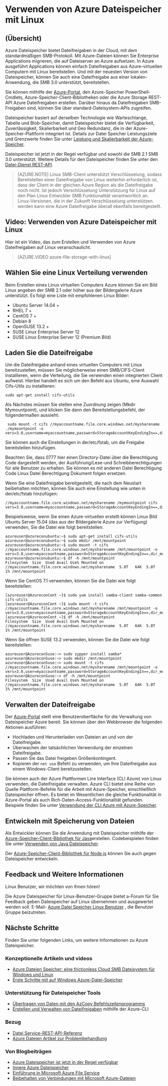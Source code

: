 <properties
    pageTitle="Verwenden von Azure-Dateien mit Linux | Microsoft Azure"
        description="Erstellen Sie eine Dateifreigabe Azure in der Cloud mit diesem schrittweises Lernprogramm aus. Verwalten der Inhalt Ihrer Datei freigeben, und stellen Sie eine Dateifreigabe aus einer Azure-virtuellen Computern (virtueller Computer) unter Linux oder eine lokale-Anwendung, die SMB 3.0 unterstützt."
        services="storage"
        documentationCenter="na"
        authors="mine-msft"
        manager="aungoo"
        editor="tysonn" />

<tags ms.service="storage"
      ms.workload="storage"
      ms.tgt_pltfrm="na"
      ms.devlang="na"
      ms.topic="article"
      ms.date="10/18/2016"
      ms.author="minet" />


# <a name="how-to-use-azure-file-storage-with-linux"></a>Verwenden von Azure Dateispeicher mit Linux

## <a name="overview"></a>(Übersicht)

Azure Dateispeicher bietet Dateifreigaben in der Cloud, mit dem standardmäßigen SMB-Protokoll. Mit Azure-Dateien können Sie Enterprise Applications migrieren, die auf Dateiserver an Azure aufsetzen. In Azure ausgeführt Applications können einfach Dateifreigaben aus Azure-virtuellen Computern mit Linux bereitstellen. Und mit der neuesten Version von Dateispeicher, können Sie auch eine Dateifreigabe aus einer lokalen-Anwendung, die SMB 3.0 unterstützt, bereitstellen.

Sie können mithilfe der [Azure-Portal](https://portal.azure.com), den Azure-Speicher PowerShell-Cmdlets, Azure-Speicher-Client-Bibliotheken oder die Azure Storage REST-API Azure Dateifreigaben erstellen. Darüber hinaus da Dateifreigaben SMB-Freigaben sind, können Sie über standard-Dateisystem-APIs zugreifen.

Dateispeicher basiert auf derselben Technologie wie Warteschlange, Tabelle und Blob-Speicher, damit Dateispeicher bietet die Verfügbarkeit, Zuverlässigkeit, Skalierbarkeit und Geo Redundanz, die in der Azure-Speicher-Plattform integriert ist. Details zur Datei Speicher Leistungsziele und Grenzwerte finden Sie unter [Leistung und Skalierbarkeit der Azure-Speicher](storage-scalability-targets.md).

Dateispeicher ist jetzt in der Regel verfügbar und sowohl die SMB 2.1 SMB 3.0 unterstützt. Weitere Details für den Dateispeicher finden Sie unter den [Datei-Dienst REST-API](https://msdn.microsoft.com/library/azure/dn167006.aspx).

>[AZURE.NOTE] Linux SMB-Client unterstützt Verschlüsselung, sodass Bereitstellen einer Dateifreigabe von Linux weiterhin erforderlich ist, dass der Client in der gleichen Azure Region als die Dateifreigabe noch nicht. Ist jedoch Verschlüsselung Unterstützung für Linux auf den Plan Linux Entwickler SMB Funktionalität verantwortlich an. Linux-Versionen, die in der Zukunft Verschlüsselung unterstützen werden kann eine Azure Dateifreigabe überall ebenfalls bereitgestellt.

## <a name="video-using-azure-file-storage-with-linux"></a>Video: Verwenden von Azure Dateispeicher mit Linux

Hier ist ein Video, das zum Erstellen und Verwenden von Azure Dateifreigaben auf Linux veranschaulicht.

> [AZURE.VIDEO azure-file-storage-with-linux]

## <a name="choose-a-linux-distribution-to-use"></a>Wählen Sie eine Linux Verteilung verwenden ##

Beim Erstellen eines Linux virtuellen Computers Azure können Sie ein Bild Linux angeben der SMB 2.1 oder höher aus der Bildergalerie Azure unterstützt. Es folgt eine Liste mit empfohlenen Linux Bilder:

- Ubuntu Server 14.04 +
- RHEL 7 +
- CentOS 7 +
- Debian 8
- OpenSUSE 13.2 +
- SUSE Linux Enterprise Server 12
- SUSE Linux Enterprise Server 12 (Premium Bild)

## <a name="mount-the-file-share"></a>Laden Sie die Dateifreigabe ##

Um die Dateifreigabe anhand eines virtuellen Computers mit Linux bereitzustellen, müssen Sie möglicherweise einen SMB/CIFS-Client installieren, wenn die Verteilung, die Sie verwenden einen integrierten Client aufweist. Hierbei handelt es sich um den Befehl aus Ubuntu, eine Auswahl Cifs-Utils zu installieren:

    sudo apt-get install cifs-utils

Als Nächstes müssen Sie stellen eine Zuordnung zeigen (Mkdir Mymountpoint), und klicken Sie dann den Bereitstellungsbefehl, der folgendermaßen aussieht:

     sudo mount -t cifs //myaccountname.file.core.windows.net/mysharename ./mymountpoint -o vers=3.0,username=myaccountname,password=StorageAccountKeyEndingIn==,dir_mode=0777,file_mode=0777

Sie können auch die Einstellungen in der/etc/fstab, um die Freigabe bereitstellen hinzufügen.

Beachten Sie, dass 0777 hier einen Directory-Datei über die Berechtigung Code dargestellt werden, der Ausführung/Lese-und Schreibberechtigungen für alle Benutzer zu erhalten. Sie können es mit anderen Datei Berechtigung Code Linux Datei Berechtigung Dokument folgen ersetzen.

Wenn Sie eine Dateifreigabe bereitgestellt, die nach dem Neustart beibehalten möchten, können Sie auch eine Einstellung wie unten in der/etc/fstab hinzufügen:

    //myaccountname.file.core.windows.net/mysharename /mymountpoint cifs vers=3.0,username=myaccountname,password=StorageAccountKeyEndingIn==,dir_mode=0777,file_mode=0777

Beispielsweise, wenn Sie einen Azure-virtuellen erstellt können Linux Bild Ubuntu Server 15.04 (das aus der Bildergalerie Azure zur Verfügung) verwenden, Sie die Datei wie folgt bereitstellen:

    azureuser@azureconubuntu:~$ sudo apt-get install cifs-utils
    azureuser@azureconubuntu:~$ sudo mkdir /mnt/mountpoint
    azureuser@azureconubuntu:~$ sudo mount -t cifs //myaccountname.file.core.windows.net/mysharename /mnt/mountpoint -o vers=3.0,user=myaccountname,password=StorageAccountKeyEndingIn==,dir_mode=0777,file_mode=0777
    azureuser@azureconubuntu:~$ df -h /mnt/mountpoint
    Filesystem  Size  Used Avail Use% Mounted on
    //myaccountname.file.core.windows.net/mysharename  5.0T   64K  5.0T   1% /mnt/mountpoint

Wenn Sie CentOS 7.1 verwenden, können Sie die Datei wie folgt bereitstellen:

    [azureuser@AzureconCent ~]$ sudo yum install samba-client samba-common cifs-utils
    [azureuser@AzureconCent ~]$ sudo mount -t cifs //myaccountname.file.core.windows.net/mysharename /mnt/mountpoint -o vers=3.0,user=myaccountname,password=StorageAccountKeyEndingIn==,dir_mode=0777,file_mode=0777
    [azureuser@AzureconCent ~]$ df -h /mnt/mountpoint
    Filesystem  Size  Used Avail Use% Mounted on
    //myaccountname.file.core.windows.net/mysharename  5.0T   64K  5.0T   1% /mnt/mountpoint

Wenn Sie öffnen SUSE 13.2 verwenden, können Sie die Datei wie folgt bereitstellen:

    azureuser@AzureconSuse:~> sudo zypper install samba*  
    azureuser@AzureconSuse:~> sudo mkdir /mnt/mountpoint
    azureuser@AzureconSuse:~> sudo mount -t cifs //myaccountname.file.core.windows.net/mysharename /mnt/mountpoint -o vers=3.0,user=myaccountname,password=StorageAccountKeyEndingIn==,dir_mode=0777,file_mode=0777
    azureuser@AzureconSuse:~> df -h /mnt/mountpoint
    Filesystem  Size  Used Avail Use% Mounted on
    //myaccountname.file.core.windows.net/mysharename  5.0T   64K  5.0T   1% /mnt/mountpoint

## <a name="manage-the-file-share"></a>Verwalten der Dateifreigabe ##

Der [Azure-Portal](https://portal.azure.com) stellt eine Benutzeroberfläche für die Verwaltung von Dateispeicher Azure bereit. Sie können über den Webbrowser die folgenden Aktionen ausführen:

- Hochladen und Herunterladen von Dateien an und von der Dateifreigabe.
- Überwachen der tatsächlichen Verwendung der einzelnen Dateifreigabe.
- Passen Sie das Datei freigeben Größenkontingent.
- Kopieren der `net use` Befehl zu verwenden, um Ihre Dateifreigabe aus einem Windows-Client bereitzustellen.

Sie können auch der Azure Plattformen Line Interface (CLI Azure) von Linux verwenden, die Dateifreigabe verwalten. Azure CLI bietet eine Reihe von Quelle Plattform-Befehle für die Arbeit mit Azure-Speicher, einschließlich Dateispeicher öffnen. Es bietet im Wesentlichen die gleiche Funktionalität in Azure-Portal als auch Rich-Daten-Access-Funktionalität gefunden. Beispiele finden Sie unter [Verwendung der CLI Azure mit Azure-Speicher](storage-azure-cli.md).

## <a name="develop-with-file-storage"></a>Entwickeln mit Speicherung von Dateien ##

Als Entwickler können Sie die Anwendung mit Dateispeicher mithilfe der [Azure-Speicher-Client-Bibliothek für Java](https://github.com/azure/azure-storage-java)erstellen. Codebeispielen finden Sie unter [Verwenden von Java Dateispeicher](storage-java-how-to-use-file-storage.md).

Der [Azure-Speicher-Client-Bibliothek für Node.js](https://github.com/Azure/azure-storage-node) können Sie auch gegen Dateispeicher entwickeln.

## <a name="feedback-and-more-information"></a>Feedback und Weitere Informationen ##

Linux Benutzer, wir möchten von Ihnen hören!

Die Azure Dateispeicher für Linux-Benutzer-Gruppe bietet a-Forum für Sie Feedback geben Dateispeicher auf Linux übernehmen und ausgewertet werden soll. E-Mail- [Azure Datei Speicher Linux Benutzer](mailto:azurefileslinuxusers@microsoft.com) , die Benutzer Gruppe beizutreten.

## <a name="next-steps"></a>Nächste Schritte

Finden Sie unter folgenden Links, um weitere Informationen zu Azure Dateispeicher.

### <a name="conceptual-articles-and-videos"></a>Konzeptionelle Artikeln und videos

- [Azure Dateien Speicher: eine frictionless Cloud SMB Dateisystem für Windows und Linux](https://azure.microsoft.com/documentation/videos/azurecon-2015-azure-files-storage-a-frictionless-cloud-smb-file-system-for-windows-and-linux/)
- [Erste Schritte mit auf Windows Azure-Datei-Speicher](storage-dotnet-how-to-use-files.md)

### <a name="tooling-support-for-file-storage"></a>Unterstützung für Dateispeicher Tools

- [Übertragen von Daten mit den AzCopy Befehlszeilenprogramms](storage-use-azcopy.md)
- [Erstellen und Verwalten von Dateifreigaben](storage-azure-cli.md#create-and-manage-file-shares) mithilfe der Azure-CLI

### <a name="reference"></a>Bezug

- [Datei Service-REST-API-Referenz](http://msdn.microsoft.com/library/azure/dn167006.aspx)
- [Azure Dateien Artikel zur Problembehandlung](storage-troubleshoot-file-connection-problems.md)

### <a name="blog-posts"></a>Von Blogbeiträgen

- [Azure Dateispeicher ist jetzt in der Regel verfügbar](https://azure.microsoft.com/blog/azure-file-storage-now-generally-available/)
- [Innere Azure Dateispeicher](https://azure.microsoft.com/blog/inside-azure-file-storage/)
- [Einführung in Microsoft Azure File Service](http://blogs.msdn.com/b/windowsazurestorage/archive/2014/05/12/introducing-microsoft-azure-file-service.aspx)
- [Beibehalten von Verbindungen mit Microsoft Azure-Dateien](http://blogs.msdn.com/b/windowsazurestorage/archive/2014/05/27/persisting-connections-to-microsoft-azure-files.aspx)
